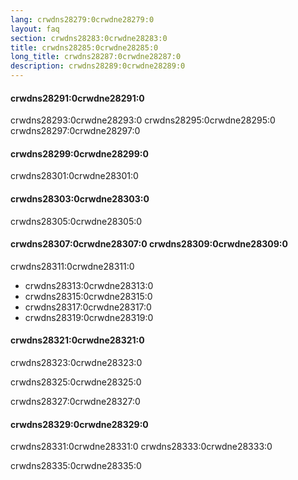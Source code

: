 ```yaml
---
lang: crwdns28279:0crwdne28279:0
layout: faq
section: crwdns28283:0crwdne28283:0
title: crwdns28285:0crwdne28285:0
long_title: crwdns28287:0crwdne28287:0
description: crwdns28289:0crwdne28289:0
---
```


#### crwdns28291:0crwdne28291:0
crwdns28293:0crwdne28293:0 crwdns28295:0crwdne28295:0 crwdns28297:0crwdne28297:0

#### crwdns28299:0crwdne28299:0
crwdns28301:0crwdne28301:0

#### crwdns28303:0crwdne28303:0
crwdns28305:0crwdne28305:0

#### crwdns28307:0crwdne28307:0 crwdns28309:0crwdne28309:0
crwdns28311:0crwdne28311:0
- crwdns28313:0crwdne28313:0
- crwdns28315:0crwdne28315:0
- crwdns28317:0crwdne28317:0
- crwdns28319:0crwdne28319:0

#### crwdns28321:0crwdne28321:0
crwdns28323:0crwdne28323:0

crwdns28325:0crwdne28325:0

crwdns28327:0crwdne28327:0

#### crwdns28329:0crwdne28329:0
crwdns28331:0crwdne28331:0 crwdns28333:0crwdne28333:0

crwdns28335:0crwdne28335:0
